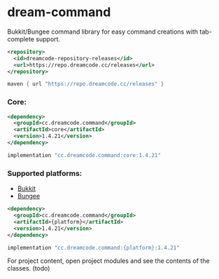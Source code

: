 # dream-command
Bukkit/Bungee command library for easy command creations with tab-complete support.

```xml
<repository>
  <id>dreamcode-repository-releases</id>
  <url>https://repo.dreamcode.cc/releases</url>
</repository>
```

```groovy
maven { url "https://repo.dreamcode.cc/releases" }
```

### Core:
```xml
<dependency>
  <groupId>cc.dreamcode.command</groupId>
  <artifactId>core</artifactId>
  <version>1.4.21</version>
</dependency>
```

```groovy
implementation "cc.dreamcode.command:core:1.4.21"
```

### Supported platforms:
- [Bukkit](https://github.com/DreamPoland/dream-command/tree/master/bukkit)
- [Bungee](https://github.com/DreamPoland/dream-command/tree/master/bungee)

```xml
<dependency>
  <groupId>cc.dreamcode.command</groupId>
  <artifactId>{platform}</artifactId>
  <version>1.4.21</version>
</dependency>
```
```groovy
implementation "cc.dreamcode.command:{platform}:1.4.21"
```

For project content, open project modules and see the contents of the classes. (todo)
